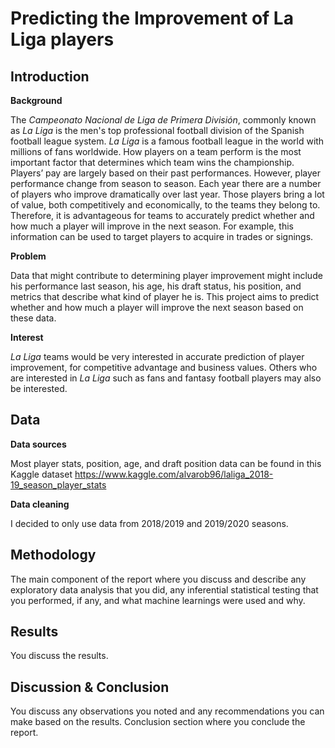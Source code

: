 # Predicting the Improvement of La Liga players

## Introduction


__Background__

The _Campeonato Nacional de Liga de Primera División_, commonly known as _La Liga_ is the men's top professional football division of the Spanish football league system. _La Liga_ is a famous football league in the world with millions of fans worldwide. How players on a team perform is the most important factor that determines which team wins the championship. Players’ pay are largely based on their past performances. However, player performance change from season to season. Each year there are a number of players who improve dramatically over last year. Those players bring a lot of value, both competitively and economically, to the teams they belong to. Therefore, it is advantageous for teams to accurately predict whether and how much a player will improve in the next season. For example, this information can be used to target players to acquire in trades or signings.

__Problem__

Data that might contribute to determining player improvement might include his performance last season, his age, his draft status, his position, and metrics that describe what kind of player he is. This project aims to predict whether and how much a player will improve the next season based on these data.

__Interest__

_La Liga_ teams would be very interested in accurate prediction of player improvement, for competitive advantage and business values. Others who are interested in _La Liga_ such as fans and fantasy football players may also be interested.

## Data 

__Data sources__

Most player stats, position, age, and draft position data can be found in this Kaggle dataset https://www.kaggle.com/alvarob96/laliga_2018-19_season_player_stats

__Data cleaning__

I decided to only use data from 2018/2019 and 2019/2020 seasons.

## Methodology
The main component of the report where you discuss and describe any exploratory data analysis that you did, any inferential statistical testing that you performed, if any, and what machine learnings were used and why.

## Results
You discuss the results.

## Discussion & Conclusion
You discuss any observations you noted and any recommendations you can make based on the results.
Conclusion section where you conclude the report.

